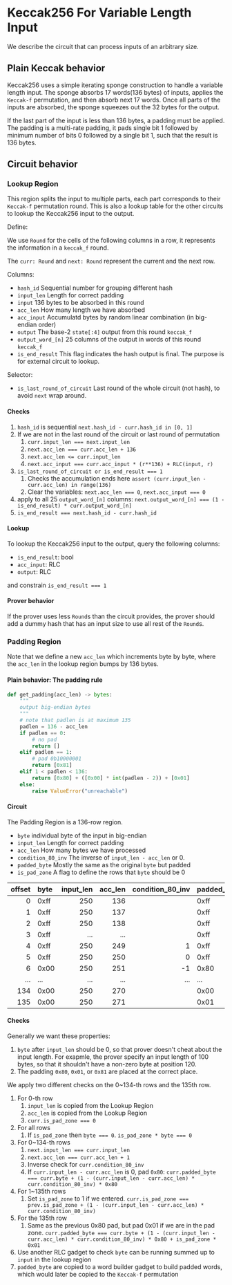 # Keccak256 For Variable Length Input

We describe the circuit that can process inputs of an arbitrary size.

## Plain Keccak behavior

Keccak256 uses a simple iterating sponge construction to handle a variable length input. The sponge absorbs 17 words(136 bytes) of inputs, applies the `Keccak-f` permutation, and then absorb next 17 words. Once all parts of the inputs are absorbed, the sponge squeezes out the 32 bytes for the output.

If the last part of the input is less than 136 bytes, a padding must be applied. The padding is a multi-rate padding, it pads single bit 1 followed by minimum number of bits 0 followed by a single bit 1, such that the result is 136 bytes.

## Circuit behavior

### Lookup Region

This region splits the input to multiple parts, each part corresponds to their `Keccak-f` permutation round.
This is also a lookup table for the other circuits to lookup the Keccak256 input to the output.

Define:

We use `Round` for the cells of the following columns in a row, it represents the information in a `keccak_f` round.

The `curr: Round` and `next: Round` represent the current and the next row.

Columns:

- `hash_id` Sequential number for grouping different hash
- `input_len` Length for correct padding
- `input` 136 bytes to be absorbed in this round
- `acc_len` How many length we have absorbed
- `acc_input` Accumulatd bytes by random linear combination (in big-endian order)
- `output` The base-2 `state[:4]` output from this round `keccak_f`
- `output_word_[n]` 25 columns of the output in words of this round `keccak_f`
- `is_end_result` This flag indicates the hash output is final. The purpose is for external circuit to lookup.

Selector:

- `is_last_round_of_circuit` Last round of the whole circuit (not hash), to avoid `next` wrap around.

#### Checks

1. `hash_id` is sequential `next.hash_id - curr.hash_id in [0, 1]`
2. If we are not in the last round of the circuit or last round of permutation
   1. `curr.input_len === next.input_len`
   2. `next.acc_len === curr.acc_len + 136`
   3. `next.acc_len <= curr.input_len`
   4. `next.acc_input === curr.acc_input * (r**136) + RLC(input, r)`
3. `is_last_round_of_circuit or is_end_result === 1`
   1. Checks the accumulation ends here `assert (curr.input_len - curr.acc_len) in range(136)`
   2. Clear the variables:  `next.acc_len === 0`, `next.acc_input === 0`
4. apply to all 25 `output_word_[n]` columns: `next.output_word_[n] === (1 - is_end_result) * curr.output_word_[n]`
5. `is_end_result === next.hash_id - curr.hash_id`

#### Lookup

To lookup the Keccak256 input to the output, query the following columns:

- `is_end_result`: bool
- `acc_input`: RLC
- `output`: RLC

and constrain `is_end_result === 1`

#### Prover behavior

If the prover uses less `Round`s than the circuit provides, the prover should add a dummy hash that has an input size to use all rest of the `Round`s.

### Padding Region

Note that we define a new `acc_len` which increments byte by byte, where the `acc_len` in the lookup region bumps by 136 bytes.

#### Plain behavior: The padding rule

```python
def get_padding(acc_len) -> bytes:
    """
    output big-endian bytes
    """
    # note that padlen is at maximum 135
    padlen = 136 - acc_len 
    if padlen == 0:
        # no pad
        return []
    elif padlen == 1:
        # pad 0b10000001
        return [0x81]
    elif 1 < padlen < 136:
        return [0x80] + ([0x00] * int(padlen - 2)) + [0x01]
    else:
        raise ValueError("unreachable")
```

#### Circuit

The Padding Region is a 136-row region.

- `byte` individual byte of the input in big-endian
- `input_len` Length for correct padding
- `acc_len` How many bytes we have processed
- `condition_80_inv` The inverse of `input_len - acc_len` or 0.
- `padded_byte` Mostly the same as the original `byte` but padded
- `is_pad_zone` A flag to define the rows that `byte` should be 0

| offset | byte | input_len | acc_len | condition_80_inv | padded_byte | is_pad_zone |
| -----: | :--- | --------: | ------: | ---------------: | :---------- | ----------: |
|      0 | 0xff |       250 |     136 |                  | 0xff        |           0 |
|      1 | 0xff |       250 |     137 |                  | 0xff        |           0 |
|      2 | 0xff |       250 |     138 |                  | 0xff        |           0 |
|      3 | 0xff |       ... |     ... |                  | 0xff        |           0 |
|      4 | 0xff |       250 |     249 |                1 | 0xff        |           0 |
|      5 | 0xff |       250 |     250 |                0 | 0xff        |           0 |
|      6 | 0x00 |       250 |     251 |               -1 | 0x80        |           1 |
|    ... | ...  |       ... |     ... |              ... | ...         |         ... |
|    134 | 0x00 |       250 |     270 |                  | 0x00        |           1 |
|    135 | 0x00 |       250 |     271 |                  | 0x01        |           1 |

#### Checks

Generally we want these properties:

1. `byte` after `input_len` should be 0, so that prover doesn't cheat about the input length. For exapmle, the prover specify an input length of 100 bytes, so that it shouldn't have a non-zero byte at position 120.
2. The padding `0x80`, `0x01`, or `0x81` are placed at the correct place.

We apply two different checks on the 0~134-th rows and the 135th row.

1. For 0-th row
   1. `input_len` is copied from the Lookup Region
   2. `acc_len` is copied from the Lookup Region
   3. `curr.is_pad_zone === 0`
2. For all rows
   1. If `is_pad_zone` then `byte === 0`. `is_pad_zone * byte === 0`
3. For 0~134-th rows
   1. `next.input_len === curr.input_len`
   2. `next.acc_len === curr.acc_len + 1`
   3. Inverse check for `curr.condition_80_inv`
   4. If `curr.input_len - curr.acc_len` is 0, pad `0x80`: `curr.padded_byte === curr.byte + (1 - (curr.input_len - curr.acc_len) * curr.condition_80_inv) * 0x80`
4. For 1~135th rows
   1. Set `is_pad_zone` to 1 if we entered. `curr.is_pad_zone === prev.is_pad_zone + (1 - (curr.input_len - curr.acc_len) * curr.condition_80_inv)`
5. For the 135th row
   1. Same as the previous 0x80 pad, but pad 0x01 if we are in the pad zone. `curr.padded_byte === curr.byte + (1 - (curr.input_len - curr.acc_len) * curr.condition_80_inv) * 0x80 + is_pad_zone * 0x01`
6. Use another RLC gadget to check `byte` can be running summed up to `input` in the lookup region
7. `padded_byte` are copied to a word builder gadget to build padded words, which would later be copied to the `Keccak-f` permutation
